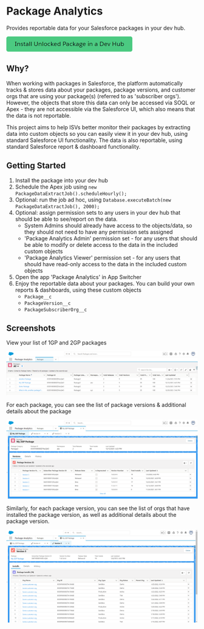 # Package Analytics

Provides reportable data for your Salesforce packages in your dev hub.

[![Install Unlocked Package in a Dev Hub](./images/btn-install-unlocked-package-production.png)](https://login.salesforce.com/packaging/installPackage.apexp?p0=04t4x000000FEilAAG)

## Why?

When working with packages in Salesforce, the platform automatically tracks & stores data about your packages, package versions, and customer orgs that are using your package(s) (referred to as 'subscriber orgs'). However, the objects that store this data can only be accessed via SOQL or Apex - they are not accessible via the Salesforce UI, which also means that the data is not reportable.

This project aims to help ISVs better monitor their packages by extracting data into custom objects so you can easily view it in your dev hub, using standard Salesforce UI functionality. The data is also reportable, using standard Salesforce report & dashboard functionality.

## Getting Started

1. Install the package into your dev hub
2. Schedule the Apex job using `new PackageDataExtractJob().scheduleHourly();`
3. Optional: run the job ad hoc, using `Database.executeBatch(new PackageDataExtractJob(), 2000);`
4. Optional: assign permission sets to any users in your dev hub that should be able to see/report on the data.
   - System Admins should already have access to the objects/data, so they should not need to have any permission sets assigned
   - 'Package Analytics Admin' permission set - for any users that should be able to modify or delete access to the data in the included custom objects
   - 'Package Analytics Viewer' permission set - for any users that should have read-only access to the data in the included custom objects
5. Open the app 'Package Analytics' in App Switcher
6. Enjoy the reportable data about your packages. You can build your own reports & dashboards, using these custom objects
   - `Package__c`
   - `PackageVersion__c`
   - `PackageSubscriberOrg__c`

## Screenshots

View your list of 1GP and 2GP packages

![Packages list view](/images/packages-tab.png)

For each package, you can see the list of package versions & additional details about the package

![Package detail page](/images/package-detail-page.png)

Similarly, for each package version, you can see the list of orgs that have installed the package version, as well as additional details about the package version.

![Package Version detail page](/images/package-version-detail-page.png)
